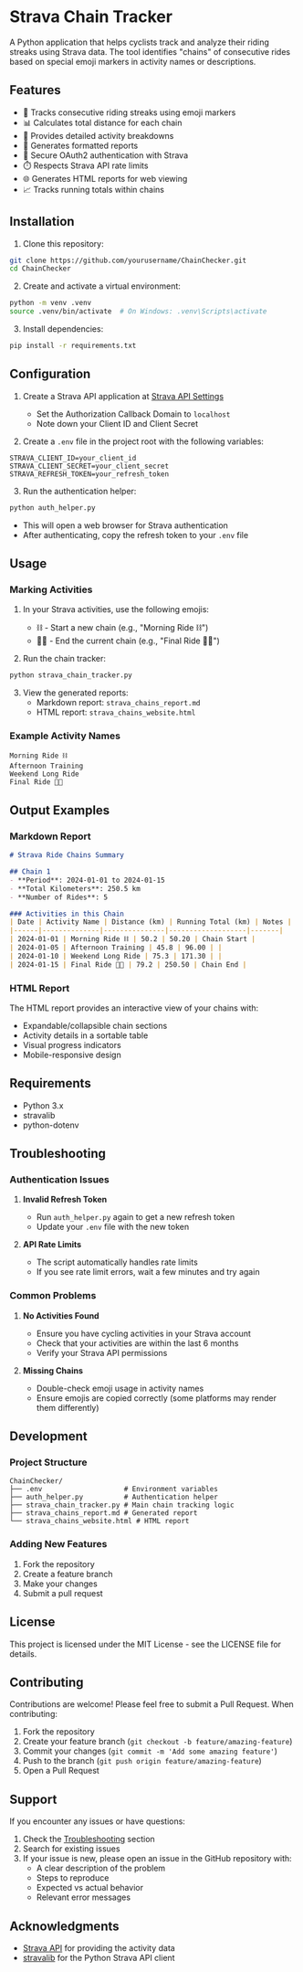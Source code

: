 # Strava Chain Tracker

A Python application that helps cyclists track and analyze their riding streaks using Strava data. The tool identifies "chains" of consecutive rides based on special emoji markers in activity names or descriptions.

## Features

- 🔄 Tracks consecutive riding streaks using emoji markers
- 📊 Calculates total distance for each chain
- 📅 Provides detailed activity breakdowns
- 📝 Generates formatted reports
- 🔐 Secure OAuth2 authentication with Strava
- ⏱️ Respects Strava API rate limits
- 🌐 Generates HTML reports for web viewing
- 📈 Tracks running totals within chains

## Installation

1. Clone this repository:
```bash
git clone https://github.com/yourusername/ChainChecker.git
cd ChainChecker
```

2. Create and activate a virtual environment:
```bash
python -m venv .venv
source .venv/bin/activate  # On Windows: .venv\Scripts\activate
```

3. Install dependencies:
```bash
pip install -r requirements.txt
```

## Configuration

1. Create a Strava API application at [Strava API Settings](https://www.strava.com/settings/api)
   - Set the Authorization Callback Domain to `localhost`
   - Note down your Client ID and Client Secret

2. Create a `.env` file in the project root with the following variables:
```
STRAVA_CLIENT_ID=your_client_id
STRAVA_CLIENT_SECRET=your_client_secret
STRAVA_REFRESH_TOKEN=your_refresh_token
```

3. Run the authentication helper:
```bash
python auth_helper.py
```
   - This will open a web browser for Strava authentication
   - After authenticating, copy the refresh token to your `.env` file

## Usage

### Marking Activities

1. In your Strava activities, use the following emojis:
   - ⛓️ - Start a new chain (e.g., "Morning Ride ⛓️")
   - ⛓️‍💥 - End the current chain (e.g., "Final Ride ⛓️‍💥")

2. Run the chain tracker:
```bash
python strava_chain_tracker.py
```

3. View the generated reports:
   - Markdown report: `strava_chains_report.md`
   - HTML report: `strava_chains_website.html`

### Example Activity Names

```
Morning Ride ⛓️
Afternoon Training
Weekend Long Ride
Final Ride ⛓️‍💥
```

## Output Examples

### Markdown Report
```markdown
# Strava Ride Chains Summary

## Chain 1
- **Period**: 2024-01-01 to 2024-01-15
- **Total Kilometers**: 250.5 km
- **Number of Rides**: 5

### Activities in this Chain
| Date | Activity Name | Distance (km) | Running Total (km) | Notes |
|------|--------------|---------------|-------------------|-------|
| 2024-01-01 | Morning Ride ⛓️ | 50.2 | 50.20 | Chain Start |
| 2024-01-05 | Afternoon Training | 45.8 | 96.00 | |
| 2024-01-10 | Weekend Long Ride | 75.3 | 171.30 | |
| 2024-01-15 | Final Ride ⛓️‍💥 | 79.2 | 250.50 | Chain End |
```

### HTML Report
The HTML report provides an interactive view of your chains with:
- Expandable/collapsible chain sections
- Activity details in a sortable table
- Visual progress indicators
- Mobile-responsive design

## Requirements

- Python 3.x
- stravalib
- python-dotenv

## Troubleshooting

### Authentication Issues
1. **Invalid Refresh Token**
   - Run `auth_helper.py` again to get a new refresh token
   - Update your `.env` file with the new token

2. **API Rate Limits**
   - The script automatically handles rate limits
   - If you see rate limit errors, wait a few minutes and try again

### Common Problems
1. **No Activities Found**
   - Ensure you have cycling activities in your Strava account
   - Check that your activities are within the last 6 months
   - Verify your Strava API permissions

2. **Missing Chains**
   - Double-check emoji usage in activity names
   - Ensure emojis are copied correctly (some platforms may render them differently)

## Development

### Project Structure
```
ChainChecker/
├── .env                    # Environment variables
├── auth_helper.py          # Authentication helper
├── strava_chain_tracker.py # Main chain tracking logic
├── strava_chains_report.md # Generated report
└── strava_chains_website.html # HTML report
```

### Adding New Features
1. Fork the repository
2. Create a feature branch
3. Make your changes
4. Submit a pull request

## License

This project is licensed under the MIT License - see the LICENSE file for details.

## Contributing

Contributions are welcome! Please feel free to submit a Pull Request. When contributing:

1. Fork the repository
2. Create your feature branch (`git checkout -b feature/amazing-feature`)
3. Commit your changes (`git commit -m 'Add some amazing feature'`)
4. Push to the branch (`git push origin feature/amazing-feature`)
5. Open a Pull Request

## Support

If you encounter any issues or have questions:
1. Check the [Troubleshooting](#troubleshooting) section
2. Search for existing issues
3. If your issue is new, please open an issue in the GitHub repository with:
   - A clear description of the problem
   - Steps to reproduce
   - Expected vs actual behavior
   - Relevant error messages

## Acknowledgments

- [Strava API](https://developers.strava.com/) for providing the activity data
- [stravalib](https://github.com/hozn/stravalib) for the Python Strava API client
